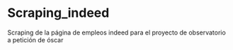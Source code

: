 # Scraping_indeed
Scraping de la página de empleos indeed para el proyecto de observatorio a petición de óscar
